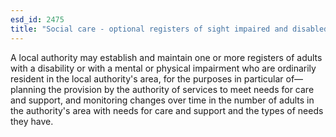 ```yaml
---
esd_id: 2475
title: "Social care - optional registers of sight impaired and disabled adults"
---
```


A local authority may establish and maintain one or more registers of adults with a disability or with a mental or physical impairment  who are ordinarily resident in the local authority's area, for the purposes in particular of—
planning the provision by the authority of services to meet needs for care and support, and
monitoring changes over time in the number of adults in the authority's area with needs for care and support and the types of needs they have.

